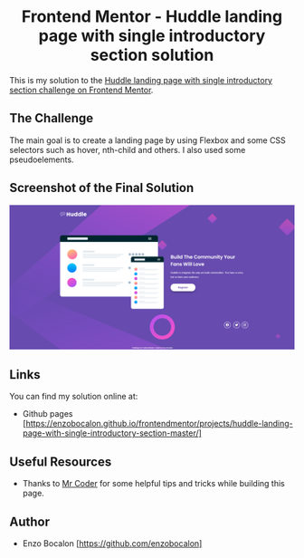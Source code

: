 <h1 align="center"> Frontend Mentor - Huddle landing page with single introductory section solution </h1>

This is my solution to the [Huddle landing page with single introductory section challenge on Frontend Mentor](https://www.frontendmentor.io/challenges/huddle-landing-page-with-a-single-introductory-section-B_2Wvxgi0).

## The Challenge
The main goal is to create a landing page by using Flexbox and some CSS selectors such as hover, nth-child and others. I also used some pseudoelements.

## Screenshot of the Final Solution
<img src="./images/finalsolution.png">

## Links

You can find my solution online at:

- Github pages [https://enzobocalon.github.io/frontendmentor/projects/huddle-landing-page-with-single-introductory-section-master/]

## Useful Resources

- Thanks to [Mr Coder](https://www.youtube.com/watch?v=lViWtkCGqrU) for some helpful tips and tricks while building this page.

## Author

- Enzo Bocalon [https://github.com/enzobocalon]